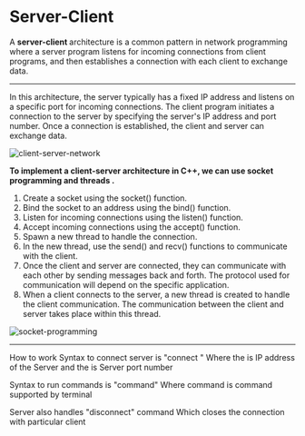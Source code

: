 # Server-Client
A <b> server-client </b> architecture is a common pattern in network programming where a server program listens for incoming connections from client programs, and then establishes a connection with each client to exchange data.

<hr>

In this architecture, the server typically has a fixed IP address and listens on a specific port for incoming connections. The client program initiates a connection to the server by specifying the server's IP address and port number.
Once a connection is established, the client and server can exchange data.


![client-server-network](https://user-images.githubusercontent.com/79526438/224439593-b89071eb-2d75-4c1f-84de-cfb7cca86f23.png)


<b> To implement a client-server architecture in C++, we can use socket programming and threads . </b>
1. Create a socket using the socket() function.
2. Bind the socket to an address using the bind() function.
3. Listen for incoming connections using the listen() function.
4. Accept incoming connections using the accept() function.
5. Spawn a new thread to handle the connection.
6. In the new thread, use the send() and recv() functions to communicate with the client.
7. Once the client and server are connected, they can communicate with each other by sending messages back and forth. The protocol used for communication will depend on the specific application.
8. When a client connects to the server, a new thread is created to handle the client communication. The communication between the client and server takes place within this thread.



![socket-programming](https://user-images.githubusercontent.com/79526438/224439401-28e9f9e5-b746-4361-b805-9b2c3a2a5a96.png)

<hr>
How to work
Syntax to connect server is "connect <IP_ADDRESS> <PORT>" Where the <IP_ADDRESS> is IP address of the Server and the <PORT> is Server port number

Syntax to run commands is  "command" Where command is command supported by terminal

Server also handles "disconnect" command Which closes the connection with particular client
